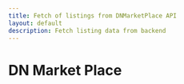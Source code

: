 ```yaml
---
title: Fetch of listings from DNMarketPlace API
layout: default
description: Fetch listing data from backend
---
```


<html>
<body>
<h1>DN Market Place</h1>
<ul id="listings">
</ul>

<script>
  const ul = document.getElementById('listings');
  const list = document.createDocumentFragment();
  const url = 'https://womeninstem.tk/api/listings/';

  fetch(url)
    .then((response) => {
      return response.json();
    })
    .then((json) => {
      json.map(function(listing) {
        let li = document.createElement('li');
        let name = document.createElement('h2');
		let price = document.createElement('h2');
		let seller = document.createElement('h2');
		let image = document.createElement('h2');
        

    name.innerHTML = `${listing.name}`;
		price.innerHTML = `${listing.price}`;
		seller.innerHTML = `${listing.seller}`;
		image.innerHTML = `${listing.image}`;
        

        li.appendChild(name);
		li.appendChild(price);
		li.appendChild(seller);
		li.appendChild(image);
        list.appendChild(li);
		ul.appendChild(list);
      });
    })
    .catch(function(error) {
      console.log(error);
    });

 
</script>
</body>
</html>